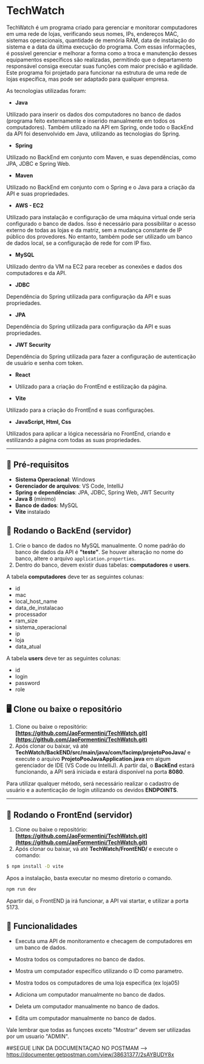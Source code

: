 # TechWatch

TechWatch é um programa criado para gerenciar e monitorar computadores em uma rede de lojas, verificando seus nomes, IPs, endereços MAC, sistemas operacionais, quantidade de memória RAM, data de instalação do sistema e a data da última execução do programa. Com essas informações, é possível gerenciar e melhorar a forma como a troca e manutenção desses equipamentos específicos são realizadas, permitindo que o departamento responsável consiga executar suas funções com maior precisão e agilidade. Este programa foi projetado para funcionar na estrutura de uma rede de lojas específica, mas pode ser adaptado para qualquer empresa.

As tecnologias utilizadas foram:

- **Java**

Utilizado para inserir os dados dos computadores no banco de dados (programa feito externamente e inserido manualmente em todos os computadores). Também utilizado na API em Spring, onde todo o BackEnd da API foi desenvolvido em Java, utilizando as tecnologias do Spring.

- **Spring**

Utilizado no BackEnd em conjunto com Maven, e suas dependências, como JPA, JDBC e Spring Web.

- **Maven**

Utilizado no BackEnd em conjunto com o Spring e o Java para a criação da API e suas propriedades.

- **AWS - EC2**
 
Utilizado para instalação e configuração de uma máquina virtual onde seria configurado o banco de dados. Isso é necessário para possibilitar o acesso externo de todas as lojas e da matriz, sem a mudança constante de IP público dos provedores. No entanto, também pode ser utilizado um banco de dados local, se a configuração de rede for com IP fixo.

- **MySQL**

Utilizado dentro da VM na EC2 para receber as conexões e dados dos computadores e da API.

- **JDBC**

Dependência do Spring utilizada para configuração da API e suas propriedades.

- **JPA**

Dependência do Spring utilizada para configuração da API e suas propriedades.

- **JWT Security**

Dependência do Spring utilizada para fazer a configuração de autenticação de usuário e senha com token.

- **React**

- Utilizado para a criação do FrontEnd e estilização da página.

- **Vite**

Utilizado para a criação do FrontEnd e suas configurações.

- **JavaScript, Html, Css**

Utilizados para aplicar a lógica necessária no FrontEnd, criando e estilizando a página com todas as suas propriedades.

---

## 🚀 Pré-requisitos

- **Sistema Operacional**: Windows
- **Gerenciador de arquivos**: VS Code, IntelliJ
- **Spring e dependências**: JPA, JDBC, Spring Web, JWT Security
- **Java 8** (mínimo)
- **Banco de dados**: MySQL
- **Vite** instalado

## 🎲 Rodando o BackEnd (servidor)

1. Crie o banco de dados no MySQL manualmente. O nome padrão do banco de dados da API é **"teste"**. Se houver alteração no nome do banco, altere o arquivo `application.properties`.  
2. Dentro do banco, devem existir duas tabelas: **computadores** e **users**.

A tabela **computadores** deve ter as seguintes colunas:
- id
- mac
- local_host_name
- data_de_instalacao
- processador
- ram_size
- sistema_operacional
- ip
- loja
- data_atual

A tabela **users** deve ter as seguintes colunas:
- id
- login
- password
- role

## 🖥 Clone ou baixe o repositório

1. Clone ou baixe o repositório: **[https://github.com/JaoFormentini/TechWatch.git](https://github.com/JaoFormentini/TechWatch.git)**
2. Após clonar ou baixar, vá até **TechWatch/BackEND/src/main/java/com/facimp/projetoPooJava/** e execute o arquivo **ProjetoPooJavaApplication.java** em algum gerenciador de IDE (VS Code ou IntelliJ). A partir daí, o **BackEnd** estará funcionando, a API será iniciada e estará disponível na porta **8080**.

Para utilizar qualquer método, será necessário realizar o cadastro de usuário e a autenticação de login utilizando os devidos **ENDPOINTS**.

---

## 🎲 Rodando o FrontEnd (servidor)

1. Clone ou baixe o repositório: **[https://github.com/JaoFormentini/TechWatch.git](https://github.com/JaoFormentini/TechWatch.git)**
2. Após clonar ou baixar, vá até **TechWatch/FrontEND/** e execute o comando:

```bash
$ npm install -D vite
```
Apos a instalação, basta executar no mesmo diretorio o comando.

```bash
npm run dev
```
Apartir dai, o FrontEND ja irá funcionar, a API vai startar, e utilizar a porta 5173.


## 🌟 Funcionalidades

- Executa uma API de monitoramento e checagem de computadores em um banco de dados.

- Mostra todos os computadores no banco de dados.

- Mostra um computador específico utilizando o ID como parametro.

- Mostra todos os computadores de uma loja especifica (ex loja05)

- Adiciona um computador manualmente no banco de dados.

- Deleta um computador manualmente no banco de dados.

- Edita um computador manualmente no banco de dados.

Vale lembrar que todas as funçoes exceto "Mostrar" devem ser utilizadas por um usuario "ADMIN".

##SEGUE LINK DA DOCUMENTAÇAO NO POSTMAM --> https://documenter.getpostman.com/view/38631377/2sAYBUDY8x
